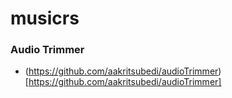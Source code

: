 # musicrs

### Audio Trimmer 
  - (https://github.com/aakritsubedi/audioTrimmer)[https://github.com/aakritsubedi/audioTrimmer]